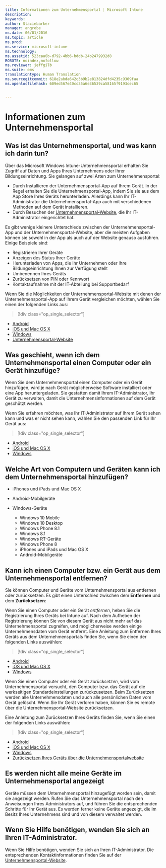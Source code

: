 ```yaml
---
title: Informationen zum Unternehmensportal | Microsoft Intune
description: 
keywords: 
author: Staciebarker
manager: angrobe
ms.date: 06/01/2016
ms.topic: article
ms.prod: 
ms.service: microsoft-intune
ms.technology: 
ms.assetid: 523caa6b-d792-4bb6-bddb-24b2479932d8
ROBOTS: noindex,nofollow
ms.reviewer: jeffgilb
ms.suite: ems
translationtype: Human Translation
ms.sourcegitcommit: 618e2abda642c3b9b2e813824dfd4235c9309faa
ms.openlocfilehash: 609ed567e40cc35a6e36539ca58165f9193cec65


---
```


# Informationen zum Unternehmensportal

## Was ist das Unternehmensportal, und was kann ich darin tun?
Über das Microsoft Windows Intune-Unternehmensportal erhalten Sie Zugriff auf Daten und Apps Ihres Unternehmens oder Ihrer Bildungseinrichtung. Sie gelangen auf zwei Arten zum Unternehmensportal:

- Durch Installieren der Unternehmensportal-App auf Ihrem Gerät. In der Regel erhalten Sie die Unternehmensportal-App, indem Sie sie aus dem App Store Ihres Geräts herunterladen. Allerdings kann Ihr IT-Administrator die Unternehmensportal-App auch mit verschiedenen Methoden auf dem Gerät installieren.
- Durch Besuchen der [Unternehmensportal-Website](http://portal.manage.microsoft.com), die Ihr IT-Administrator eingerichtet hat.

Es gibt wenige kleinere Unterschiede zwischen der Unternehmensportal-App und der Unternehmensportal-Website, aber die meisten Aufgaben können sie sowohl in der App als auch auf der Website genauso ausführen. Einige Beispiele sind:

- Registrieren Ihrer Geräte
- Anzeigen des Status Ihrer Geräte
- Herunterladen von Apps, die Ihr Unternehmen oder Ihre Bildungseinrichtung Ihnen zur Verfügung stellt
- Umbenennen Ihres Geräts
- Zurücksetzen von PIN oder Kennwort
- Kontaktaufnahme mit der IT-Abteilung bei Supportbedarf

Wenn Sie die Möglichkeiten der Unternehmensportal-Website mit denen der Unternehmensportal-App auf Ihrem Gerät vergleichen möchten, wählen Sie einen der folgenden Links aus:

> [!div class="op_single_selector"]
- [Android](using-your-android-device-with-intune.md)
- [iOS und Mac OS X](using-your-ios-or-mac-os-x-device-with-intune.md)
- [Windows](using-your-windows-device-with-intune.md)
- [Unternehmensportal-Website](using-the-intune-company-portal-website.md)

## Was geschieht, wenn ich dem Unternehmensportal einen Computer oder ein Gerät hinzufüge?
Wenn Sie dem Unternehmensportal einen Computer oder ein Gerät hinzufügen, wird je nach Gerät möglicherweise Software installiert oder eine App heruntergeladen.  Sie gestatten damit Ihrem IT-Administrator, Ihr Gerät zu verwalten, damit die Unternehmensinformationen auf dem Gerät geschützt werden.

Wenn Sie erfahren möchten, was Ihr IT-Administrator auf Ihrem Gerät sehen kann und was er nicht sehen kann, wählen Sie den passenden Link für Ihr Gerät aus:

> [!div class="op_single_selector"]
- [Android](what-happens-if-you-install-the-company-portal-app-and-enroll-your-device-in-intune-android.md)
- [iOS und Mac OS X](what-happens-if-you-install-the-company-portal-app-and-enroll-your-device-in-intune-ios.md)
- [Windows](what-can-your-it-administrator-see-when-you-enroll-your-device-in-intune-windows.md)

## Welche Art von Computern und Geräten kann ich dem Unternehmensportal hinzufügen?

-   iPhones und iPads und Mac OS X

-   Android-Mobilgeräte

-   Windows-Geräte
    -   Windows 10 Mobile
    -   Windows 10 Desktop
    -   Windows Phone 8.1
    -   Windows 8.1
    -   Windows RT-Geräte
    -   Windows Phone 8
    -   iPhones und iPads und Mac OS X
    -   Android-Mobilgeräte


## Kann ich einen Computer bzw. ein Gerät aus dem Unternehmensportal entfernen?
Sie können Computer und Geräte vom Unternehmensportal aus entfernen oder zurücksetzen. Es gibt einen Unterschied zwischen dem **Entfernen** und dem **Zurücksetzen**:

Wenn Sie einen Computer oder ein Gerät *entfernen*, heben Sie die Registrierung Ihres Geräts bei Intune auf. Nach dem Aufheben der Registrierung können Sie von diesem Gerät aus nicht mehr auf das Unternehmensportal zugreifen, und möglicherweise werden einige Unternehmensdaten vom Gerät entfernt. Eine Anleitung zum Entfernen Ihres Geräts aus dem Unternehmensportals finden Sie, wenn Sie einen der folgenden Links auswählen:

> [!div class="op_single_selector"]
- [Android](unenroll-your-device-from-intune-android.md)
- [iOS und Mac OS X](unenroll-your-device-from-intune-ios.md)
- [Windows](unenroll-your-device-from-intune-windows.md)

Wenn Sie einen Computer oder ein Gerät *zurücksetzen*, wird vom Unternehmensportal versucht, den Computer bzw. das Gerät auf die werkseitigen Standardeinstellungen zurückzusetzen. Beim Zurücksetzen werden alle Unternehmensdaten und auch alle persönlichen Daten vom Gerät gelöscht. Wenn Sie Ihr Gerät verloren haben, können Sie es remote über die Unternehmensportal-Website zurücksetzen.

Eine Anleitung zum Zurücksetzen Ihres Geräts finden Sie, wenn Sie einen der folgenden Links auswählen:

> [!div class="op_single_selector"]
- [Android](reset-erase-your-lost-or-stolen-device-android.md)
- [iOS und Mac OS X](reset-erase-your-lost-or-stolen-device-ios.md)
- [Windows](reset-erase-your-lost-or-stolen-device-windows.md)
- [Zurücksetzen Ihres Geräts über die Unternehmensportalwebsite](reset-your-device-cpwebsite.md)

## Es werden nicht alle meine Geräte im Unternehmensportal angezeigt
Geräte müssen dem Unternehmensportal hinzugefügt worden sein, damit sie angezeigt werden. Rufen Sie das Unternehmensportal nach den Anweisungen Ihres Administrators auf, und führen Sie die entsprechenden Schritte für Ihr Gerät aus. Es werden ferner keine Geräte angezeigt, die im Besitz Ihres Unternehmens sind und von diesem verwaltet werden.

## Wenn Sie Hilfe benötigen, wenden Sie sich an Ihren IT-Administrator.
Wenn Sie Hilfe benötigen, wenden Sie sich an Ihren IT-Administrator. Die entsprechenden Kontaktinformationen finden Sie auf der [Unternehmensportal-Website](http://portal.manage.microsoft.com).



<!--HONumber=Jul16_HO4-->


